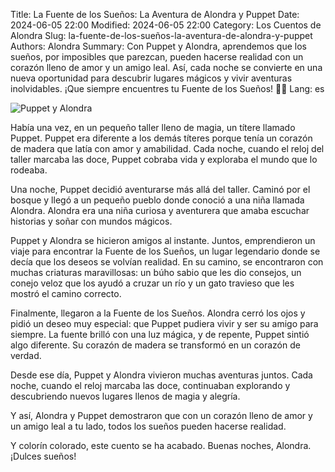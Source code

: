 Title: La Fuente de los Sueños: La Aventura de Alondra y Puppet
Date: 2024-06-05 22:00
Modified: 2024-06-05 22:00
Category: Los Cuentos de Alondra
Slug: la-fuente-de-los-sueños-la-aventura-de-alondra-y-puppet
Authors: Alondra
Summary: Con Puppet y Alondra, aprendemos que los sueños, por imposibles que parezcan, pueden hacerse realidad con un corazón lleno de amor y un amigo leal. Así, cada noche se convierte en una nueva oportunidad para descubrir lugares mágicos y vivir aventuras inolvidables. ¡Que siempre encuentres tu Fuente de los Sueños! 🌟💫
Lang: es

![Puppet y Alondra](theme/images/2_puppet_y_alondra.webp)

Había una vez, en un pequeño taller lleno de magia, un títere llamado Puppet. Puppet era diferente a los demás títeres porque tenía un corazón de madera que latía con amor y amabilidad. Cada noche, cuando el reloj del taller marcaba las doce, Puppet cobraba vida y exploraba el mundo que lo rodeaba.

Una noche, Puppet decidió aventurarse más allá del taller. Caminó por el bosque y llegó a un pequeño pueblo donde conoció a una niña llamada Alondra. Alondra era una niña curiosa y aventurera que amaba escuchar historias y soñar con mundos mágicos.

Puppet y Alondra se hicieron amigos al instante. Juntos, emprendieron un viaje para encontrar la Fuente de los Sueños, un lugar legendario donde se decía que los deseos se volvían realidad. En su camino, se encontraron con muchas criaturas maravillosas: un búho sabio que les dio consejos, un conejo veloz que los ayudó a cruzar un río y un gato travieso que les mostró el camino correcto.

Finalmente, llegaron a la Fuente de los Sueños. Alondra cerró los ojos y pidió un deseo muy especial: que Puppet pudiera vivir y ser su amigo para siempre. La fuente brilló con una luz mágica, y de repente, Puppet sintió algo diferente. Su corazón de madera se transformó en un corazón de verdad.

Desde ese día, Puppet y Alondra vivieron muchas aventuras juntos. Cada noche, cuando el reloj marcaba las doce, continuaban explorando y descubriendo nuevos lugares llenos de magia y alegría.

Y así, Alondra y Puppet demostraron que con un corazón lleno de amor y un amigo leal a tu lado, todos los sueños pueden hacerse realidad.

Y colorín colorado, este cuento se ha acabado. Buenas noches, Alondra. ¡Dulces sueños!




